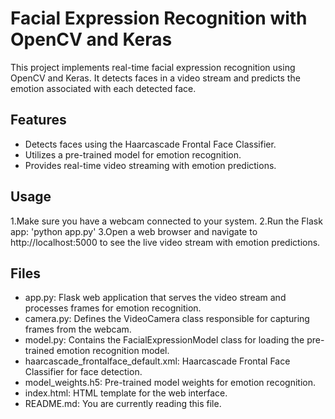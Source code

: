 # Facial Expression Recognition with OpenCV and Keras

This project implements real-time facial expression recognition using OpenCV and Keras. It detects faces in a video stream and predicts the emotion associated with each detected face.

## Features

- Detects faces using the Haarcascade Frontal Face Classifier.
- Utilizes a pre-trained model for emotion recognition.
- Provides real-time video streaming with emotion predictions.

## Usage
1.Make sure you have a webcam connected to your system.
2.Run the Flask app:
'python app.py'
3.Open a web browser and navigate to http://localhost:5000 to see the live video stream with emotion predictions.


## Files
- app.py: Flask web application that serves the video stream and processes frames for emotion recognition.
- camera.py: Defines the VideoCamera class responsible for capturing frames from the webcam.
- model.py: Contains the FacialExpressionModel class for loading the pre-trained emotion recognition model.
- haarcascade_frontalface_default.xml: Haarcascade Frontal Face Classifier for face detection.
- model_weights.h5: Pre-trained model weights for emotion recognition.
- index.html: HTML template for the web interface.
- README.md: You are currently reading this file.
